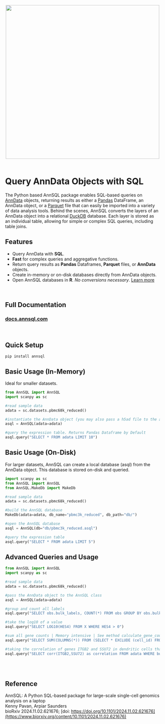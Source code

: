 <center><img src="examples/images/logo.png" width=500></center>
<br />

# Query AnnData Objects with SQL
The Python based AnnSQL package enables SQL-based queries on [AnnData](https://anndata.readthedocs.io/en/latest/) objects, returning results as either a [Pandas](https://pandas.pydata.org/) DataFrame, an AnnData object, or a [Parquet](https://parquet.apache.org/) file that can easily be imported into a variety of data analysis tools. Behind the scenes, AnnSQL converts the layers of an AnnData object into a relational [DuckDB](https://duckdb.org/) database. Each layer is stored as an individual table, allowing for simple or complex SQL queries, including table joins.

## Features
- Query AnnData with **SQL**.
- **Fast** for complex queries and aggregative functions.
- Return query results as **Pandas** Dataframes, **Parquet** files, or **AnnData** objects.
- Create in-memory or on-disk databases directly from AnnData objects.
- Open AnnSQL databases in **R**. *No conversions necessary*. <a href="https://docs.annsql.com/R_usage/" target="_blank">Learn more</a>

<br>

## Full Documentation

<h3> <a href="https://docs.annsql.com">docs.annsql.com</a></h3>

<br>

## Quick Setup
```
pip install annsql
```

## Basic Usage (In-Memory)
Ideal for smaller datasets.
```python
from AnnSQL import AnnSQL
import scanpy as sc

#read sample data
adata = sc.datasets.pbmc68k_reduced()

#instantiate the AnnData object (you may also pass a h5ad file to the adata parameter)
asql = AnnSQL(adata=adata)

#query the expression table. Returns Pandas Dataframe by Default
asql.query("SELECT * FROM adata LIMIT 10")
```


## Basic Usage (On-Disk)
For larger datasets, AnnSQL can create a local database (asql) from the AnnData object. This database is stored on-disk and queried.
```python
import scanpy as sc
from AnnSQL import AnnSQL
from AnnSQL.MakeDb import MakeDb

#read sample data
adata = sc.datasets.pbmc68k_reduced()

#build the AnnSQL database
MakeDb(adata=adata, db_name="pbmc3k_reduced", db_path="db/")

#open the AnnSQL database
asql = AnnSQL(db="db/pbmc3k_reduced.asql")

#query the expression table
asql.query("SELECT * FROM adata LIMIT 5")
```

## Advanced Queries and Usage
```python
from AnnSQL import AnnSQL
import scanpy as sc

#read sample data
adata = sc.datasets.pbmc68k_reduced()

#pass the AnnData object to the AnnSQL class
asql = AnnSQL(adata=adata)

#group and count all labels
asql.query("SELECT obs.bulk_labels, COUNT(*) FROM obs GROUP BY obs.bulk_labels")

#take the log10 of a value
asql.query("SELECT LOG10(HES4) FROM X WHERE HES4 > 0")

#sum all gene counts | Memory intensive | See method calculate_gene_counts for chunked approach.
asql.query("SELECT SUM(COLUMNS(*)) FROM (SELECT * EXCLUDE (cell_id) FROM X)")

#taking the correlation of genes ITGB2 and SSU72 in dendritic cells that express either gene > 0
asql.query("SELECT corr(ITGB2,SSU72) as correlation FROM adata WHERE bulk_labels = 'Dendritic' AND (ITGB2 > 0 OR SSU72 >0)")
```

<br>
<br>


## Reference
AnnSQL: A Python SQL-based package for large-scale single-cell genomics analysis on a laptop<br />
Kenny Pavan, Arpiar Saunders<br />
bioRxiv 2024.11.02.621676; [doi: https://doi.org/10.1101/2024.11.02.621676](https://www.biorxiv.org/content/10.1101/2024.11.02.621676)

<br>
<br>